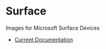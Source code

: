 # Surface

Images for Microsoft Surface Devices

- [Current Documentation](https://universal-blue.org/images/surface)
